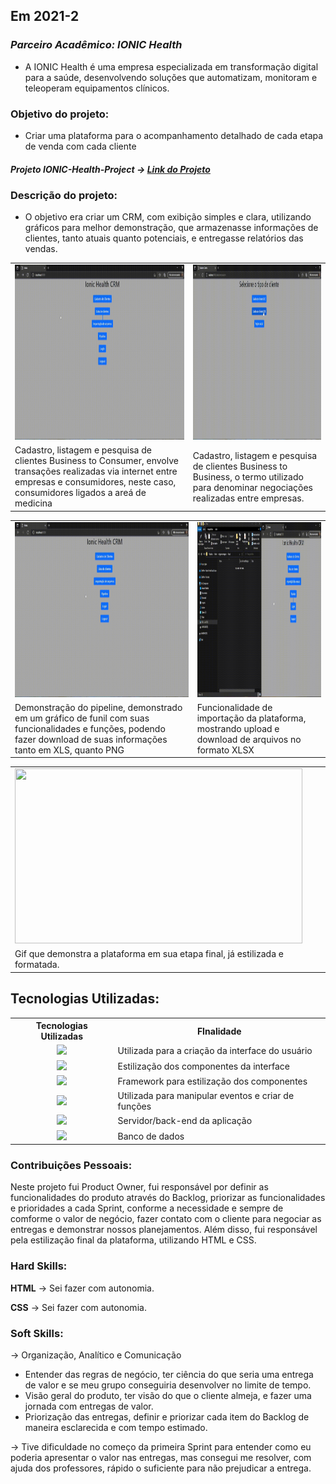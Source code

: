 ## Em 2021-2

### *Parceiro Acadêmico: IONIC Health*
- A IONIC Health é uma empresa especializada em transformação digital para a saúde, desenvolvendo soluções que automatizam, monitoram e teleoperam equipamentos clínicos.

### Objetivo do projeto:
- Criar uma plataforma para o acompanhamento detalhado de cada etapa de venda com cada cliente

##### Projeto IONIC-Health-Project → [Link do Projeto](https://github.com/cpusfatec/IONIC-Health-Project)

### Descrição do projeto:
- O objetivo era criar um CRM, com exibição simples e clara, utilizando gráficos para melhor demonstração, que armazenasse informações de clientes, tanto atuais quanto potenciais, e entregasse relatórios das vendas.

<table>
  <tr>
    <td><img src="https://github.com/cpusfatec/IONIC-Health-Project/blob/main/Imagens/GIF%20login.gif" width=460 height=280></td>
    <td><img src="https://github.com/cpusfatec/IONIC-Health-Project/blob/main/Imagens/GIF%20cadastro.gif" width=460 height=280></td>
  </tr>
  <tr>
    <td>Cadastro, listagem e pesquisa de clientes Business to Consumer, envolve transações realizadas via internet entre empresas e consumidores, neste caso, consumidores ligados a areá de medicina</td>
    <td>Cadastro, listagem e pesquisa de clientes Business to Business, o termo utilizado para denominar negociações realizadas entre empresas.</td>
  </tr>
</table>

<table>
  <tr>
    <td><img src="https://github.com/cpusfatec/IONIC-Health-Project/blob/main/Imagens/GIF%20pipe.gif" width=460 height=280></td>
    <td><img src="https://github.com/cpusfatec/IONIC-Health-Project/blob/main/Imagens/GIF%20importação.gif" width=460 height=280></td>
  </tr>
  <tr>
    <td>Demonstração do pipeline, demonstrado em um gráfico de funil com suas funcionalidades e funções, podendo fazer download de suas informações tanto em XLS, quanto PNG</td>
    <td>Funcionalidade de importação da plataforma, mostrando upload e download de arquivos no formato XLSX</td>
  </tr>
</table>

<div align="center">
 <table>
  <tr>
    <td><img src="https://github.com/cpusfatec/IONIC-Health-Project/blob/main/Imagens/gerente.gif" width=460 height=280></td>
  </tr>
  <tr>
    <td>Gif que demonstra a plataforma em sua etapa final, já estilizada e formatada.</td>
  </tr>
 </table>
</div>

## Tecnologias Utilizadas:

<table>
    <tr>
        <th>Tecnologias Utilizadas</th>
        <th>FInalidade</th>
    </tr>
    <tr>
        <td align="center"><img src="https://img.shields.io/badge/html5-%23E34F26.svg?style=for-the-badge&logo=html5&logoColor=white"/></td>
        <td align="left">Utilizada para a criação da interface do usuário</td>
    </tr>
        <tr>
        <td align="center"><img src="https://img.shields.io/badge/css3-%231572B6.svg?style=for-the-badge&logo=css3&logoColor=white"/></td>
        <td align="left">Estilização dos componentes da interface</td>
    </tr>
    </tr>
        <tr>
        <td align="center"><img src="https://img.shields.io/badge/bootstrap-%23563D7C.svg?style=for-the-badge&logo=bootstrap&logoColor=white"/></td>
        <td align="left">Framework para estilização dos componentes</td>
    </tr>
        <tr>
        <td align="center"><img src="https://img.shields.io/badge/JavaScript-F7DF1E?style=for-the-badge&logo=javascript&logoColor=black"/></td>
        <td align="left">Utilizada para manipular eventos e criar de funções </td>
    </tr>
        <tr>
        <td align="center"><img src="https://img.shields.io/badge/java-%23ED8B00.svg?style=for-the-badge&logo=java&logoColor=white"/></td>
        <td align="left">Servidor/back-end da aplicação</td>
    </tr>
        <tr>
        <td align="center"><img src="https://img.shields.io/badge/MySQL-005C84?style=for-the-badge&logo=mysql&logoColor=white"/</td>
        <td align="left">Banco de dados</td>
    </tr>
</table>

### Contribuições Pessoais:

Neste projeto fui Product Owner, fui responsável por definir as funcionalidades do produto através do Backlog, priorizar as funcionalidades e prioridades a cada Sprint, conforme a necessidade e sempre de comforme o valor de negócio, fazer contato com o cliente para negociar as entregas e demonstrar nossos planejamentos. Além disso, fui responsável pela estilização final da plataforma, utilizando HTML e CSS. 

### Hard Skills:

**HTML** → Sei fazer com autonomia.

**CSS** → Sei fazer com autonomia.

### Soft Skills:

→ Organização, Analítico e Comunicação

- Entender das regras de negócio, ter ciência do que seria uma entrega de valor e se meu grupo conseguiria desenvolver no limite de tempo.
- Visão geral do produto, ter visão do que o cliente almeja, e fazer uma jornada com entregas de valor.
- Priorização das entregas, definir e priorizar cada item do Backlog de maneira esclarecida e com tempo estimado.

→ Tive dificuldade no começo da primeira Sprint para entender como eu poderia apresentar o valor nas entregas, mas consegui me resolver, com ajuda dos professores, rápido o suficiente para não prejudicar a entrega.

